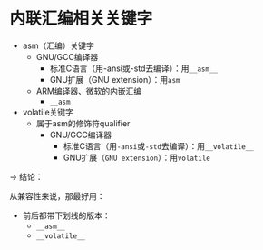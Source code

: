 # 内联汇编相关关键字

* asm（汇编）关键字
  * GNU/GCC编译器
    * 标准C语言（用-ansi或-std去编译）：用`__asm__`
    * GNU扩展（GNU extension）：用`asm`
  * ARM编译器、微软的内嵌汇编
    * `__asm`
* volatile关键字
  * 属于asm的修饰符qualifier
    * GNU/GCC编译器
      * 标准C语言（用`-ansi`或`-std`去编译）：用`__volatile__`
      * GNU扩展（`GNU extension`）：用`volatile`

-> 结论：

从兼容性来说，那最好用：

* 前后都带下划线的版本：
  * `__asm__`
  * `__volatile__`
